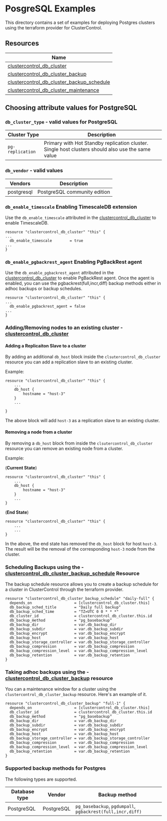 # PosgreSQL Examples

This directory contains a set of examples for deploying Postgres clusters using the terraform provider for ClusterControl.

## Resources

| Name                                                                                                                                                                     |
|--------------------------------------------------------------------------------------------------------------------------------------------------------------------------|
| [clustercontrol_db_cluster](../../docs/resources/db_cluster.md#clustercontrol_db_cluster-resource)                                                 |
| [clustercontrol_db_cluster_backup](../../docs/resources/db_cluster_backup.md#clustercontrol_db_cluster_backup-resource)                            |                                                                                                                                                                                    |
| [clustercontrol_db_cluster_backup_schedule](../../docs/resources/db_cluster_backup_schedule.md#clustercontrol_db_cluster_backup_schedule-resource) |
| [clustercontrol_db_cluster_maintenance](../../docs/resources/db_cluster_maintenance.md#clustercontrol_db_cluster_maintenance-resource)             |


## Choosing attribute values for PostgreSQL

### `db_cluster_type` - valid values for PostgreSQL

| Cluster Type   | Description                                                                                       |
|----------------|---------------------------------------------------------------------------------------------------|
| `pg-replication` | Primary with Hot Standby replication cluster. Single host clusters should also use the same value |

### `db_vendor` - valid values

| Vendors    | Description                  |
|------------|------------------------------|
| postgresql | PostgreSQL community edition |

### `db_enable_timescale` Enabling TimescaleDB extension
Use the `db_enable_timescale` attributed in the [clustercontrol_db_cluster](../../docs/resources/db_cluster.md#clustercontrol_db_cluster-resource) to enable TimescaleDB.

```text
resource "clustercontrol_db_cluster" "this" {
...
  db_enable_timescale        = true
...
}
```


### `db_enable_pgbackrest_agent` Enabling PgBackRest agent
Use the `db_enable_pgbackrest_agent` attributed in the [clustercontrol_db_cluster](../../docs/resources/db_cluster.md#clustercontrol_db_cluster-resource) to enable PgBackRest agent. Once
the agent is enabled, you can use the pgbackrest(full,incr,diff) backup methods either in adhoc backups or backup schedules.

```text
resource "clustercontrol_db_cluster" "this" {
...
  db_enable_pgbackrest_agent = false
...
}
```

### Adding/Removing nodes to an existing cluster - [clustercontrol_db_cluster](../../docs/resources/db_cluster.md#clustercontrol_db_cluster-resource)

#### Adding a Replicaiton Slave to a cluster

By adding an additional `db_host` block inside the `clsutercontrol_db_cluster` resource you can 
add a replication slave to an existing cluster.

Example:

```text
resource "clustercontrol_db_cluster" "this" {
    ...
    db_host {
        hostname = "host-3"
    }
    ...

}
```
The above block will add `host-3` as a replication slave to an existing cluster.

#### Removing a node from a cluster

By removing a `db_host` block from inside the `clsutercontrol_db_cluster` resource you can
remove an existing node from a cluster.

Example:

(**Current State**)

```text
resource "clustercontrol_db_cluster" "this" {
    ...
    db_host {
        hostname = "host-3"
    }
    ...
}
```

(**End State**)

```text
resource "clustercontrol_db_cluster" "this" {
    ...
    ...
}
```

In the above, the end state has removed the `db_host` block for host `host-3`. The result will be the
removal of the corresponding `host-3` node from the cluster.

### Scheduling Backups using the - [clustercontrol_db_cluster_backup_schedule](../../docs/resources/db_cluster_backup_schedule.md#clustercontrol_db_cluster_backup_schedule-resource) Resource
The backup schedule resource allows you to create a backup schedule for a cluster in ClusterControl through the
terraform provider.

```hcl
resource "clustercontrol_db_cluster_backup_schedule" "daily-full" {
  depends_on                   = [clustercontrol_db_cluster.this]
  db_backup_sched_title        = "Daily full backup"
  db_backup_sched_time         = "TZ=UTC 0 0 * * *"
  db_cluster_id                = clustercontrol_db_cluster.this.id
  db_backup_method             = "pg_basebackup"
  db_backup_dir                = var.db_backup_dir
  db_backup_subdir             = var.db_backup_subdir
  db_backup_encrypt            = var.db_backup_encrypt
  db_backup_host               = var.db_backup_host
  db_backup_storage_controller = var.db_backup_storage_controller
  db_backup_compression        = var.db_backup_compression
  db_backup_compression_level  = var.db_backup_compression_level
  db_backup_retention          = var.db_backup_retention
}
```

### Taking adhoc backups using the - [clustercontrol_db_cluster_backup](../../docs/resources/db_cluster_backup.md#clustercontrol_db_cluster_backup-resource) resource
You can a maintenance window for a cluster using the `clustercontrol_db_cluster_backup` resource.
Here's an example of it.

```hcl
resource "clustercontrol_db_cluster_backup" "full-1" {
  depends_on                   = [clustercontrol_db_cluster.this]
  db_cluster_id                = clustercontrol_db_cluster.this.id
  db_backup_method             = "pg_basebackup"
  db_backup_dir                = var.db_backup_dir
  db_backup_subdir             = var.db_backup_subdir
  db_backup_encrypt            = var.db_backup_encrypt
  db_backup_host               = var.db_backup_host
  db_backup_storage_controller = var.db_backup_storage_controller
  db_backup_compression        = var.db_backup_compression
  db_backup_compression_level  = var.db_backup_compression_level
  db_backup_retention          = var.db_backup_retention
}
```

### Supported backup methods for Postgres

The following types are supported.

| Database type | Vendor         | Backup method                                                 |
|---------------|----------------|---------------------------------------------------------------|
| PostgreSQL    | PostgreSQL      | `pg_basebackup`, `pgdumpall`, `pgbackrest(full,incr,diff)`    |

